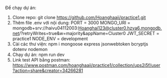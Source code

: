 Để chạy dự án: 
1. Clone repo: git clone https://github.com/Hoanghaaii/practice1.git
2. Thêm file .env với nội dung:
  PORT = 3000
  MONGO_URI = mongodb+srv://haivu04112003:Hoanghai123@cluster0.hzva6.mongodb.net/?retryWrites=true&w=majority&appName=Cluster0
  JWT_SECRET = practice1
  NODE_ENV = development
3. Cài các thư viện: npm i mongoose express jsonwebtoken bcryptjs dotenv nodemon
4. Chạy dự án: npm run dev
5. Link test API bằng postman: https://www.postman.com/hoanghaaii/practice1/collection/ups2i5f/user?action=share&creator=34266281

